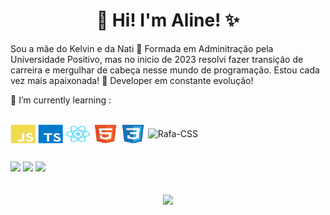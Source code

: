 
 <h1 align='center'>👋 Hi! I'm Aline! ✨ </h1>
 
 
 <p align='center'>
  
  Sou a mãe do Kelvin e da Nati 🌱
  Formada em Adminitração pela Universidade Positivo, mas no inicio de 2023 resolvi fazer transição de carreira e mergulhar de cabeça nesse mundo de programação. Estou cada vez mais apaixonada! 
  🌱 Developer em constante evolução!
  

 🌱 I’m currently learning :
<div style="display: inline_block"><br>
  <img align="center" alt="Rafa-Js" height="30" width="40" src="https://raw.githubusercontent.com/devicons/devicon/master/icons/javascript/javascript-plain.svg">
  <img align="center" alt="Rafa-Ts" height="30" width="40" src="https://raw.githubusercontent.com/devicons/devicon/master/icons/typescript/typescript-plain.svg">
  <img align="center" alt="Rafa-React" height="30" width="40" src="https://raw.githubusercontent.com/devicons/devicon/master/icons/react/react-original.svg">
  <img align="center" alt="Rafa-HTML" height="30" width="40" src="https://raw.githubusercontent.com/devicons/devicon/master/icons/html5/html5-original.svg">
  <img align="center" alt="Rafa-CSS" height="30" width="40" src="https://raw.githubusercontent.com/devicons/devicon/master/icons/css3/css3-original.svg">
  <img align="center" alt="Rafa-CSS" height="30" width="80" src="https://img.shields.io/badge/Node.js-339933?style=for-the-badge&logo=nodedotjs&logoColor=white" />  
</div>
  
##  

<div> 
  <a href="https://www.instagram.com/aline_pinhelli/" target="_blank"><img src="https://img.shields.io/badge/-Instagram-%23E4405F?style=for-the-badge&logo=instagram&logoColor=white" target="_blank"></a>
  <a href = "mailto:alinepinhelli@gmail.com"><img src="https://img.shields.io/badge/-Gmail-%23333?style=for-the-badge&logo=gmail&logoColor=white" target="_blank"></a>
  <a href="https://www.linkedin.com/in/aline-dos-santos-pinhelli-844079160/" target="_blank"><img src="https://img.shields.io/badge/-LinkedIn-%230077B5?style=for-the-badge&logo=linkedin&logoColor=white" target="_blank"></a> 
  
</div> <br>
</br>
<div align="center">
  <a href="https://github.com/AlinePinhelli">

  <img height="180em" src="https://github-readme-stats.vercel.app/api/top-langs/?username=AlinePinhelli&layout=compact&langs_count=7&theme=radical"/>
</div>

